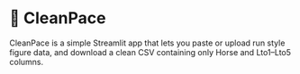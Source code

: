 # 🐎 CleanPace
CleanPace is a simple Streamlit app that lets you paste or upload run style figure data,
and download a clean CSV containing only Horse and Lto1–Lto5 columns.
